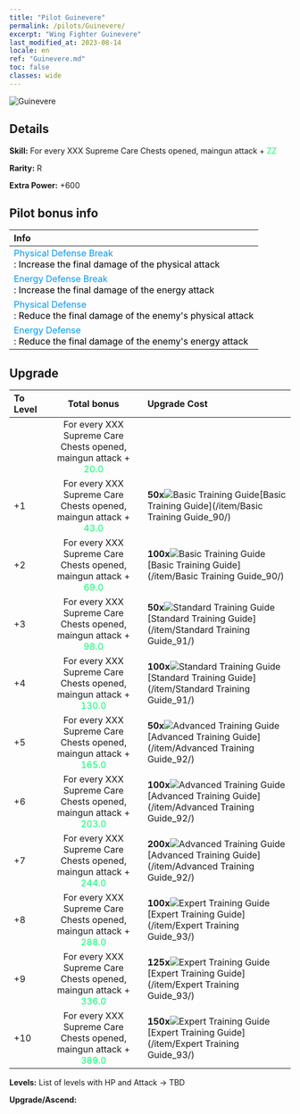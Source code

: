 ```yaml
---
title: "Pilot Guinevere"
permalink: /pilots/Guinevere/
excerpt: "Wing Fighter Guinevere"
last_modified_at: 2023-08-14
locale: en
ref: "Guinevere.md"
toc: false
classes: wide
---
```



 ![Guinevere](/images/pilots/aviator_piece_4001.png)

## Details

 **Skill:** For every XXX Supreme Care Chests opened, maingun attack + <span style="color: #03ff6b">ZZ</span><br/><span style="color: #000000;"></span> 

 **Rarity:** R 

 **Extra Power:** +600 

## Pilot bonus info

  |  Info |
  |:------|
  | <span style="color: #0099f2">Physical Defense Break</span><br/><span style="color: #000000;">: Increase the final damage of the physical attack</span> |
  | <span style="color: #0099f2">Energy Defense Break</span><br/><span style="color: #000000;">: Increase the final damage of the energy attack</span> |
  | <span style="color: #0099f2">Physical Defense</span><br/><span style="color: #000000;">: Reduce the final damage of the enemy's physical attack</span> |
  | <span style="color: #0099f2">Energy Defense</span><br/><span style="color: #000000;">: Reduce the final damage of the enemy's energy attack</span> |


## Upgrade

  |  To Level |      Total bonus    |    Upgrade Cost     |
  |:----|:-------------------:|:--------------------|
  |   | For every XXX Supreme Care Chests opened, maingun attack + <span style="color: #03ff6b">20.0</span><br/><span style="color: #000000;"></span>  |  |
  | +1  | For every XXX Supreme Care Chests opened, maingun attack + <span style="color: #03ff6b">43.0</span><br/><span style="color: #000000;"></span>  | **50x**![Basic Training Guide](/images/item/Basic_Training_Guide_p.png)[Basic Training Guide](/item/Basic Training Guide_90/) |
  | +2  | For every XXX Supreme Care Chests opened, maingun attack + <span style="color: #03ff6b">69.0</span><br/><span style="color: #000000;"></span>  | **100x**![Basic Training Guide](/images/item/Basic_Training_Guide_p.png)[Basic Training Guide](/item/Basic Training Guide_90/) |
  | +3  | For every XXX Supreme Care Chests opened, maingun attack + <span style="color: #03ff6b">98.0</span><br/><span style="color: #000000;"></span>  | **50x**![Standard Training Guide](/images/item/Standard_Training_Guide_p.png)[Standard Training Guide](/item/Standard Training Guide_91/) |
  | +4  | For every XXX Supreme Care Chests opened, maingun attack + <span style="color: #03ff6b">130.0</span><br/><span style="color: #000000;"></span>  | **100x**![Standard Training Guide](/images/item/Standard_Training_Guide_p.png)[Standard Training Guide](/item/Standard Training Guide_91/) |
  | +5  | For every XXX Supreme Care Chests opened, maingun attack + <span style="color: #03ff6b">165.0</span><br/><span style="color: #000000;"></span>  | **50x**![Advanced Training Guide](/images/item/Advanced_Training_Guide_p.png)[Advanced Training Guide](/item/Advanced Training Guide_92/) |
  | +6  | For every XXX Supreme Care Chests opened, maingun attack + <span style="color: #03ff6b">203.0</span><br/><span style="color: #000000;"></span>  | **100x**![Advanced Training Guide](/images/item/Advanced_Training_Guide_p.png)[Advanced Training Guide](/item/Advanced Training Guide_92/) |
  | +7  | For every XXX Supreme Care Chests opened, maingun attack + <span style="color: #03ff6b">244.0</span><br/><span style="color: #000000;"></span>  | **200x**![Advanced Training Guide](/images/item/Advanced_Training_Guide_p.png)[Advanced Training Guide](/item/Advanced Training Guide_92/) |
  | +8  | For every XXX Supreme Care Chests opened, maingun attack + <span style="color: #03ff6b">288.0</span><br/><span style="color: #000000;"></span>  | **100x**![Expert Training Guide](/images/item/Expert_Training_Guide_p.png)[Expert Training Guide](/item/Expert Training Guide_93/) |
  | +9  | For every XXX Supreme Care Chests opened, maingun attack + <span style="color: #03ff6b">336.0</span><br/><span style="color: #000000;"></span>  | **125x**![Expert Training Guide](/images/item/Expert_Training_Guide_p.png)[Expert Training Guide](/item/Expert Training Guide_93/) |
  | +10  | For every XXX Supreme Care Chests opened, maingun attack + <span style="color: #03ff6b">389.0</span><br/><span style="color: #000000;"></span>  | **150x**![Expert Training Guide](/images/item/Expert_Training_Guide_p.png)[Expert Training Guide](/item/Expert Training Guide_93/) |



 **Levels:**  List of levels with HP and Attack -> TBD

 **Upgrade/Ascend:**  


